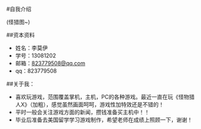 #自我介绍

(怪猎图~)

##资本资料
* 姓名：李莫伊
* 学号：13081202
* 邮箱：823779508@qq.com
* qq：823779508

##关于我：
* 喜欢玩游戏，范围覆盖掌机，主机，PC的各种游戏。最近一直在玩《怪物猎人X》（加粗），感觉虽然画面呵呵，游戏性加特效还是不错的！
* 平时一般会关注游戏方面的新闻，攒钱准备买主机中！！
* 毕业后准备去美国留学学习游戏制作，希望老师在成绩上照顾一下，谢谢！
